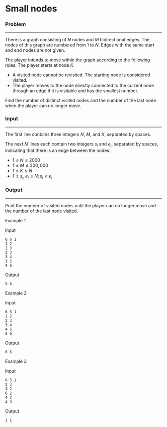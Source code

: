 # Small nodes

### Problem

---

There is a graph consisting of $N$ nodes and $M$ bidirectional edges. The nodes of this graph are numbered from 1 to $N$. Edges with the same start and end nodes are not given.

The player intends to move within the graph according to the following rules. The player starts at node $K$.

- A visited node cannot be revisited. The starting node is considered visited.
- The player moves to the node directly connected to the current node through an edge if it is visitable and has the smallest number.

Find the number of distinct visited nodes and the number of the last node when the player can no longer move.

### Input

---

The first line contains three integers $N$, $M$, and $K$, separated by spaces.

The next $M$ lines each contain two integers $s_i$ and $e_i$, separated by spaces, indicating that there is an edge between the nodes.

- $1 \leq N \leq 2000$
- $1 \leq M \leq 200,000$
- $1 \leq K \leq N$
- $1 \leq s_i, e_i \leq N; s_i \neq e_i$

### Output

---

Print the number of visited nodes until the player can no longer move and the number of the last node visited.

Example 1

Input

```
6 6 1
1 2
1 3
2 3
3 4
3 5
4 6

```

Output

```
5 6

```

Example 2

Input

```
6 5 1
1 2
2 3
3 4
4 5
5 6

```

Output

```
6 6

```

Example 3

Input

```
6 5 1
2 3
3 2
6 2
4 2
4 3

```

Output
```
1 1
```
